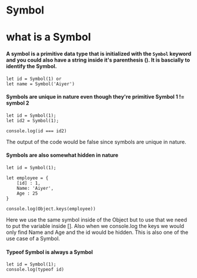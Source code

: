 # Symbol

# what is a Symbol

#### A symbol is a primitive data type that is initialized with the `Symbol` keyword and you could also have a string inside it's parenthesis (). It is bascially to identify the Symbol.

```
let id = Symbol(1) or
let name = Symbol('Aiyer')
```

#### Symbols are unique in nature even though they're primitive Symbol 1 != symbol 2

```
let id = Symbol(1);
let id2 = Symbol(1);

console.log(id === id2)

```

The output of the code would be false since symbols are unique in nature.

#### Symbols are also somewhat hidden in nature

```
let id = Symbol(1);

let employee = {
    [id] : 1,
    Name: 'Aiyer',
    Age : 25
}

console.log(Object.keys(employee))
```

Here we use the same symbol inside of the Object but to use that we need to put the variable inside []. Also when we console.log the keys we would only find Name and Age and the id would be hidden. This is also one of the use case of a Symbol.

#### Typeof Symbol is always a Symbol

```
let id = Symbol(1);
console.log(typeof id)
```
